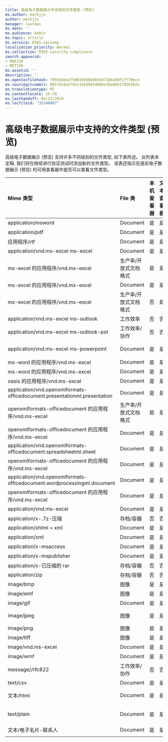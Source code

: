 ```yaml
---
title: 高级电子数据展示中支持的文件类型 (预览)
ms.author: markjjo
author: markjjo
manager: laurawi
ms.date: ''
ms.audience: Admin
ms.topic: article
ms.service: O365-seccomp
localization_priority: Normal
ms.collection: M365-security-compliance
search.appverid:
- MOE150
- MET150
ms.assetid: ''
description: ''
ms.openlocfilehash: 7955debee750019d60b8016d736ba50f1ff70bce
ms.sourcegitcommit: 0017dc6a5f81c165d9dfd88be39a6bb17856582e
ms.translationtype: MT
ms.contentlocale: zh-CN
ms.lasthandoff: 04/23/2019
ms.locfileid: "32240887"
---
```

# <a name="supported-file-types-in-advanced-ediscovery-preview"></a>高级电子数据展示中支持的文件类型 (预览)

高级电子数据展示 (预览) 支持许多不同级别的文件类型, 如下表所述。 此列表未定稿, 我们将在继续进行验证测试时添加新的文件类型。 该表还指示在提前电子数据展示 (预览) 的可用查看器中是否可以查看文件类型。

| Mime 类型 | File 类 | 本机查看器 | 文本查看器 | 批注查看器 | 容器提取 | 扩展 |
| :- | :- | :- | :- | :- | :- | :- |
| application/msword | Document | 是 | 是 | 是 | 否 | .doc; .dat |
| application/pdf | Document | 是 | 是 | 是 | 否 | .pdf |
| 应用程序/rtf | Document | 是 | 是 | 是 | 否 | .rtf;。首 |
| application/vnd.ms-excel ms-excel | Document | 是 | 是 | 是 | 否 | .xls; .dat |
| ms-excel 的应用程序/vnd.ms-excel | 生产率/开放式文档格式 | 是 | 是 | 否 | 否 | 。 xlsb |
| ms-excel 的应用程序/vnd.ms-excel | Document | 是 | 是 | 是 | 否 | 。 xlsm |
| ms-excel 的应用程序/vnd.ms-excel | 生产率/开放式文档格式 | 否 | 是 | 否 | 否 | 。 .xltm |
| application/vnd.ms-excel ms-outlook | 工作效率 | 否 | 否 | 否 | 否 | .msg |
| application/vnd.ms-excel ms-outlook-pst | 工作效率/协作 | 否 | 否 | 否 | 是 | .pst |
| application/vnd.ms-excel ms-powerpoint | Document | 是 | 是 | 是 | 否 | .ppt; .pps;。尽头 |
| ms-word 的应用程序/vnd.ms-excel | Document | 是 | 是 | 是 | 否 | .docm |
| ms-word 的应用程序/vnd.ms-excel | Document | 是 | 是 | 是 | 否 | normal.dotm |
| oasis 的应用程序/vnd.ms-excel | Document | 是 | 是 | 是 | 否 | odt  |
| application/vnd.openxmlformats-officedocument.presentationml.presentation | Document | 是 | 是 | 是 | 否 | .pptx |
| openxmlformats-officedocument 的应用程序/vnd.ms-excel | 生产率/开放式文档格式 | 是 | 是 | 是 | 否 | 。 ppsx |
| openxmlformats-officedocument 的应用程序/vnd.ms-excel | Document | 是 | 是 | 是 | 否 | 。 .potx |
| application/vnd.openxmlformats-officedocument.spreadsheetml.sheet | Document | 是 | 是 | 是 | 否 | .xlsx |
| openxmlformats-officedocument 的应用程序/vnd.ms-excel | Document | 是 | 是 | 是 | 否 | 。 .xltx |
| application/vnd.openxmlformats-officedocument.wordprocessingml.document | Document | 是 | 是 | 是 | 否 | .docx |
| openxmlformats-officedocument 的应用程序/vnd.ms-excel | Document | 是 | 是 | 是 | 否 | 。 .dotx |
| application/vnd.ms-excel | Document | 是 | 是 | 是 | 否 | .vsd |
| application/x-.7z-压缩 | 存档/容器 | 否 | 否 | 否 | 是 | 。 .7z |
| application/xhtml + xml | Document | 是 | 是 | 是 | 否 | 的 xhtml |
| application/xml | Document | 是 | 是 | 是 | 否 | .xml |
| application/x-msaccess | Document | 是 | 是 | 是 | 否 | .mdb |
| application/x-mspublisher | Document | 是 | 是 | 是 | 否 | .pub |
| application/x-已压缩的 rar | 存档/容器 | 否 | 否 | 否 | 是 | rar |
| application/zip | 存档/容器 | 否 | 否 | 否 | 是 | .zip |
| image/bmp | 图像 | 是 | 是 | 是 | 否 | .bmp |
| image/emf | 图像 | 是 | 是 | 是 | 否 | .emf |
| image/gif | Document | 是 | 是 | 是 | 否 | .gif |
| image/jpeg | 图像 | 是 | 是 | 是 | 否 | .jpg;. jpeg; .dat;。jpgt |
| image/png | 图像 | 是 | 是 | 是 | 否 | .png |
| image/tiff | 图像 | 是 | 是 | 是 | 否 | .tif |
| image/vnd.ms-excel | Document | 是 | 是 | 是 | 否 | dwg;。.dxf |
| image/wmf | Document | 是 | 是 | 是 | 否 | .wmf |
| message//rfc822 | 工作效率/协作 | 否 | 否 | 否 | 否 | .eml |
| text/csv | Document | 是 | 是 | 是 | 否 | .csv |
| 文本/html | Document | 是 | 是 | 是 | 否 | .html;。shtml |
| text/plain | Document | 是 | 是 | 是 | 否 | .txt; .css;。con;. pl; .csv; .dat |
| 文本/电子名片-联系人 | Document | 是 | 是 | 是 | 否 | .vcf |
||||||||